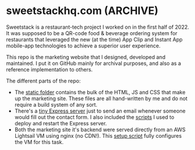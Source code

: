 # sweetstackhq.com (ARCHIVE)

Sweetstack is a restaurant-tech project I worked on in the first half of 2022. It was supposed to be a QR-code food & beverage ordering system for restaurants that leveraged the new (at the time) App Clip and Instant App mobile-app technologies to achieve a superior user experience.

This repo is the marketing website that I designed, developed and maintained. I put it on GitHub mainly for archival purposes, and also as a reference implementation to others.

The different parts of the repo:

- The [static folder](https://github.com/pietrorea/sweetstackhq.com/tree/master/static/www) contains the bulk of the HTML, JS and CSS that make up the marketing site. These files are all hand-written by me and do not require a build system of any sort.
- There's a [tiny Express server](https://github.com/pietrorea/sweetstackhq.com/tree/master/backend) just to send an email whenever someone would fill out the contact form. I also included the [scripts](https://github.com/pietrorea/sweetstackhq.com/tree/master/backend/scripts) I used to deploy and restart the Express server.
- Both the marketing site it's backend were served directly from an AWS Lightsail VM using nginx (no CDN!). This [setup script](https://github.com/pietrorea/sweetstackhq.com/blob/master/scripts/intial-setup.sh) fully configures the VM for this task.
